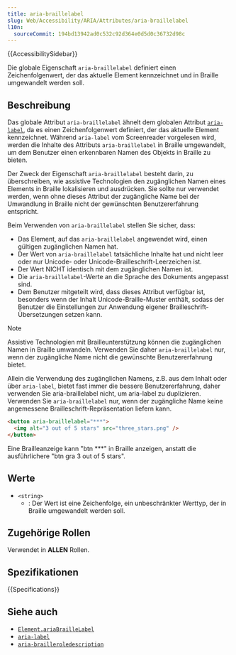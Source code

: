 ```yaml
---
title: aria-braillelabel
slug: Web/Accessibility/ARIA/Attributes/aria-braillelabel
l10n:
  sourceCommit: 194bd13942ad0c532c92d364e0d5d0c36732d98c
---
```


{{AccessibilitySidebar}}

Die globale Eigenschaft `aria-braillelabel` definiert einen Zeichenfolgenwert, der das aktuelle Element kennzeichnet und in Braille umgewandelt werden soll.

## Beschreibung

Das globale Attribut `aria-braillelabel` ähnelt dem globalen Attribut [`aria-label`](/de/docs/Web/Accessibility/ARIA/Attributes/aria-label), da es einen Zeichenfolgenwert definiert, der das aktuelle Element kennzeichnet. Während `aria-label` vom Screenreader vorgelesen wird, werden die Inhalte des Attributs `aria-braillelabel` in Braille umgewandelt, um dem Benutzer einen erkennbaren Namen des Objekts in Braille zu bieten.

Der Zweck der Eigenschaft `aria-braillelabel` besteht darin, zu überschreiben, wie assistive Technologien den zugänglichen Namen eines Elements in Braille lokalisieren und ausdrücken. Sie sollte nur verwendet werden, wenn ohne dieses Attribut der zugängliche Name bei der Umwandlung in Braille nicht der gewünschten Benutzererfahrung entspricht.

Beim Verwenden von `aria-braillelabel` stellen Sie sicher, dass:

- Das Element, auf das `aria-braillelabel` angewendet wird, einen gültigen zugänglichen Namen hat.
- Der Wert von `aria-braillelabel` tatsächliche Inhalte hat und nicht leer oder nur Unicode- oder Unicode-Brailleschrift-Leerzeichen ist.
- Der Wert NICHT identisch mit dem zugänglichen Namen ist.
- Die `aria-braillelabel`-Werte an die Sprache des Dokuments angepasst sind.
- Dem Benutzer mitgeteilt wird, dass dieses Attribut verfügbar ist, besonders wenn der Inhalt Unicode-Braille-Muster enthält, sodass der Benutzer die Einstellungen zur Anwendung eigener Brailleschrift-Übersetzungen setzen kann.

> [!NOTE]
> Assistive Technologien mit Brailleunterstützung können die zugänglichen Namen in Braille umwandeln.
> Verwenden Sie daher `aria-braillelabel` nur, wenn der zugängliche Name nicht die gewünschte Benutzererfahrung bietet.

Allein die Verwendung des zugänglichen Namens, z.B. aus dem Inhalt oder über `aria-label`, bietet fast immer die bessere Benutzererfahrung, daher verwenden Sie aria-braillelabel nicht, um aria-label zu duplizieren. Verwenden Sie `aria-braillelabel` nur, wenn der zugängliche Name keine angemessene Brailleschrift-Repräsentation liefern kann.

```html
<button aria-braillelabel="***">
  <img alt="3 out of 5 stars" src="three_stars.png" />
</button>
```

Eine Brailleanzeige kann "btn \*\*\*" in Braille anzeigen, anstatt die ausführlichere "btn gra 3 out of 5 stars".

## Werte

- `<string>`
  - : Der Wert ist eine Zeichenfolge, ein unbeschränkter Werttyp, der in Braille umgewandelt werden soll.

## Zugehörige Rollen

Verwendet in **ALLEN** Rollen.

## Spezifikationen

{{Specifications}}

## Siehe auch

- [`Element.ariaBrailleLabel`](/de/docs/Web/API/Element/ariaBrailleLabel)
- [`aria-label`](/de/docs/Web/Accessibility/ARIA/Attributes/aria-label)
- [`aria-brailleroledescription`](/de/docs/Web/Accessibility/ARIA/Attributes/aria-brailleroledescription)
